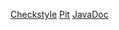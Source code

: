 [Checkstyle](https://htmlpreview.github.io/?https://github.com/teiran/Miinaharavatiera/blob/master/documentaatio/site/checkstyle.html)
[Pit](https://htmlpreview.github.io/?https://github.com/teiran/Miinaharavatiera/blob/master/documentaatio/201612161612/index.html)
[JavaDoc](https://htmlpreview.github.io/?https://github.com/teiran/Miinaharavatiera/blob/master/documentaatio/site/apidocs/index.html)
